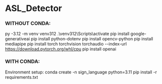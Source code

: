# ASL_Detector

### WITHOUT CONDA:
py -3.12 -m venv venv312
.\venv312\Scripts\activate
pip install google-generativeai
pip install python-dotenv
pip install opencv-python
pip install mediapipe
pip install torch torchvision torchaudio --index-url https://download.pytorch.org/whl/cpu
pip install openai

### WITH CONDA:
Environment setup: 
conda create -n sign_language python=3.11
pip install -r requirements.txt
